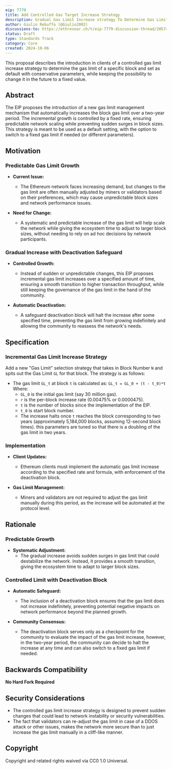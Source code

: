 ```yaml
---
eip: 7779
title: Add Controlled Gas Target Increase Strategy
description: Gradual Gas Limit Increase strategy To Determine Gas Limit over a two-year period.
author: Giulio Rebuffo (@Giulio2002)
discussions-to: https://ethresear.ch/t/eip-7779-discussion-thread/20574
status: Draft
type: Standards Track
category: Core
created: 2024-10-06
---
```


This proposal describes the introduction in clients of a controlled gas limit increase strategy to determine the gas limit of a specific block and set as default with conservative parameters, while keeping the possibility to change it in the future to a fixed value.

## **Abstract**

The EIP proposes the introduction of a new gas limit management mechanism that automatically increases the block gas limit over a two-year period. The incremental growth is controlled by a fixed rate, ensuring predictable network scaling while preventing sudden surges in block sizes. This strategy is meant to be used as a default setting, with the option to switch to a fixed gas limit if needed (or different parameters).

## **Motivation**

### **Predictable Gas Limit Growth**

- **Current Issue:**
  - The Ethereum network faces increasing demand, but changes to the gas limit are often manually adjusted by miners or validators based on their preferences, which may cause unpredictable block sizes and network performance issues.

- **Need for Change:**
  - A systematic and predictable increase of the gas limit will help scale the network while giving the ecosystem time to adjust to larger block sizes, without needing to rely on ad hoc decisions by network participants.

### **Gradual Increase with Deactivation Safeguard**

- **Controlled Growth:**
  - Instead of sudden or unpredictable changes, this EIP proposes incremental gas limit increases over a specified amount of time, ensuring a smooth transition to higher transaction throughput, while still keeping the governance of the gas limit in the hand of the community.
  
- **Automatic Deactivation:**
  - A safeguard deactivation block will halt the increase after some specified time, preventing the gas limit from growing indefinitely and allowing the community to reassess the network's needs.

## **Specification**

### **Incremental Gas Limit Increase Strategy**

Add a new "Gas Limit" selection strategy that takes in Block Number `N` and spits out the Gas Limit `GL` for that block. The strategy is as follows:

 - The gas limit `GL_t` at block `t` is calculated as:
```GL_t = GL_0 + (t - t_0)*t```
   Where:
   - `GL_0` is the initial gas limit (say 30 million gas).
   - `r` is the per-block increase rate (0.00475% or 0.0000475).
   - `t` is the number of blocks since the implementation of the EIP.
    - `t_0` is start block number.
   - The increase halts once `t` reaches the block corresponding to two years (approximately 5,184,000 blocks, assuming 12-second block times). this parameters are tuned so that there is a doubling of the gas limit in two years.

### **Implementation**

- **Client Updates:**
  - Ethereum clients must implement the automatic gas limit increase according to the specified rate and formula, with enforcement of the deactivation block.
  
- **Gas Limit Management:**
  - Miners and validators are not required to adjust the gas limit manually during this period, as the increase will be automated at the protocol level.

## **Rationale**

### **Predictable Growth**

- **Systematic Adjustment:**
  - The gradual increase avoids sudden surges in gas limit that could destabilize the network. Instead, it provides a smooth transition, giving the ecosystem time to adapt to larger block sizes.

### **Controlled Limit with Deactivation Block**

- **Automatic Safeguard:**
  - The inclusion of a deactivation block ensures that the gas limit does not increase indefinitely, preventing potential negative impacts on network performance beyond the planned growth.


- **Community Consensus:**
  - The deactivation block serves only as a checkpoint for the community to evaluate the impact of the gas limit increase, however, in the two-year period, the community can decide to halt the increase at any time and can also switch to a fixed gas limit if needed.

## **Backwards Compatibility**

**No Hard Fork Required**

## **Security Considerations**


- The controlled gas limit increase strategy is designed to prevent sudden changes that could lead to network instability or security vulnerabilities.
- The fact that validators can re-adjust the gas limit in case of a DDOS attack or other issues, makes the network more secure than to just increase the gas limit manually in a cliff-like manner.

## **Copyright**

Copyright and related rights waived via CC0 1.0 Universal.

